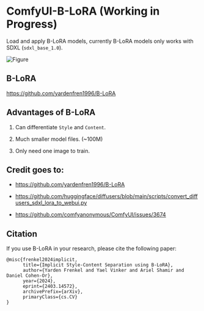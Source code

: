 # ComfyUI-B-LoRA (Working in Progress)
Load and apply B-LoRA models, currently B-LoRA models only works with SDXL (`sdxl_base_1.0`).

![Figure](https://b-lora.github.io/B-LoRA/static/figures/teaser_style_content_blora.png)

## B-LoRA
https://github.com/yardenfren1996/B-LoRA

## Advantages of B-LoRA

1. Can differentiate `Style` and `Content`.

2. Much smaller model files. (~100M)

3. Only need one image to train.

## Credit goes to:

 - https://github.com/yardenfren1996/B-LoRA

 - https://github.com/huggingface/diffusers/blob/main/scripts/convert_diffusers_sdxl_lora_to_webui.py

 - https://github.com/comfyanonymous/ComfyUI/issues/3674

## Citation

If you use B-LoRA in your research, please cite the following paper:

```
@misc{frenkel2024implicit,
      title={Implicit Style-Content Separation using B-LoRA}, 
      author={Yarden Frenkel and Yael Vinker and Ariel Shamir and Daniel Cohen-Or},
      year={2024},
      eprint={2403.14572},
      archivePrefix={arXiv},
      primaryClass={cs.CV}
}
```